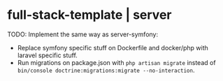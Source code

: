# full-stack-template | server

TODO: Implement the same way as server-symfony:

- Replace symfony specific stuff on Dockerfile and docker/php with laravel specific stuff.
- Run migrations on package.json with `php artisan migrate` instead of `bin/console doctrine:migrations:migrate --no-interaction`.
